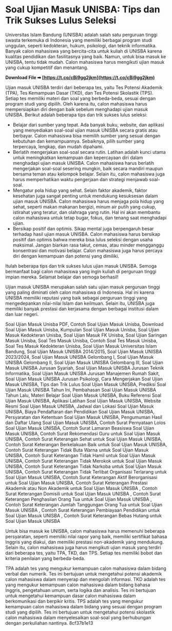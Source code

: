 # Soal Ujian Masuk UNISBA: Tips dan Trik Sukses Lulus Seleksi
 
Universitas Islam Bandung (UNISBA) adalah salah satu perguruan tinggi swasta terkemuka di Indonesia yang memiliki berbagai program studi unggulan, seperti kedokteran, hukum, psikologi, dan teknik informatika. Banyak calon mahasiswa yang bercita-cita untuk kuliah di UNISBA karena kualitas pendidikan dan fasilitasnya yang baik. Namun, untuk bisa masuk ke UNISBA, tentu tidak mudah. Calon mahasiswa harus mengikuti ujian masuk yang cukup kompetitif dan menantang.
 
**Download File ➡ [https://t.co/cBi9gg2jkm](https://t.co/cBi9gg2jkm)**


 
Ujian masuk UNISBA terdiri dari beberapa tes, yaitu Tes Potensi Akademik (TPA), Tes Kemampuan Dasar (TKD), dan Tes Potensi Skolastik (TPS). Setiap tes memiliki materi dan soal yang berbeda-beda, sesuai dengan program studi yang dipilih. Oleh karena itu, calon mahasiswa harus mempersiapkan diri dengan baik sebelum menghadapi ujian masuk UNISBA. Berikut adalah beberapa tips dan trik sukses lulus seleksi:
 
- Belajar dari sumber yang tepat. Ada banyak buku, website, dan aplikasi yang menyediakan soal-soal ujian masuk UNISBA secara gratis atau berbayar. Calon mahasiswa bisa memilih sumber yang sesuai dengan kebutuhan dan kemampuannya. Sebaiknya, pilih sumber yang terpercaya, lengkap, dan mudah dipahami.
- Berlatih mengerjakan soal-soal secara rutin. Latihan adalah kunci utama untuk meningkatkan kemampuan dan kepercayaan diri dalam menghadapi ujian masuk UNISBA. Calon mahasiswa harus berlatih mengerjakan soal-soal sesering mungkin, baik secara mandiri maupun bersama teman atau kelompok belajar. Selain itu, calon mahasiswa juga harus memperhatikan waktu pengerjaan dan strategi menjawab soal-soal.
- Mengatur pola hidup yang sehat. Selain faktor akademik, faktor kesehatan juga sangat penting untuk mendukung kesuksesan dalam ujian masuk UNISBA. Calon mahasiswa harus menjaga pola hidup yang sehat, seperti makan makanan bergizi, minum air putih yang cukup, istirahat yang teratur, dan olahraga yang rutin. Hal ini akan membantu calon mahasiswa untuk tetap bugar, fokus, dan tenang saat menghadapi ujian.
- Bersikap positif dan optimis. Sikap mental juga berpengaruh besar terhadap hasil ujian masuk UNISBA. Calon mahasiswa harus bersikap positif dan optimis bahwa mereka bisa lulus seleksi dengan usaha maksimal. Jangan biarkan rasa takut, cemas, atau minder mengganggu konsentrasi dan motivasi belajar. Calon mahasiswa juga harus percaya diri dengan kemampuan dan potensi yang dimiliki.

Itulah beberapa tips dan trik sukses lulus ujian masuk UNISBA. Semoga bermanfaat bagi calon mahasiswa yang ingin kuliah di perguruan tinggi impian mereka. Selamat belajar dan semoga berhasil!
  
Ujian masuk UNISBA merupakan salah satu ujian masuk perguruan tinggi yang paling diminati oleh calon mahasiswa di Indonesia. Hal ini karena UNISBA memiliki reputasi yang baik sebagai perguruan tinggi yang mengedepankan nilai-nilai Islam dan keilmuan. Selain itu, UNISBA juga memiliki banyak prestasi dan kerjasama dengan berbagai institusi dalam dan luar negeri.
 
Soal Ujian Masuk Unisba PDF,  Contoh Soal Ujian Masuk Unisba,  Download Soal Ujian Masuk Unisba,  Kumpulan Soal Ujian Masuk Unisba,  Soal Ujian Masuk Kedokteran Unisba,  Soal Ujian Masuk FK Unisba,  Soal Ujian Saringan Masuk Unisba,  Soal Tes Masuk Unisba,  Contoh Soal Tes Masuk Unisba,  Soal Tes Masuk Kedokteran Unisba,  Soal Ujian Masuk Universitas Islam Bandung,  Soal Ujian Masuk UNISBA 2014/2015,  Soal Ujian Masuk UNISBA 2023/2024,  Soal Ujian Masuk UNISBA Gelombang I,  Soal Ujian Masuk UNISBA Gelombang II,  Soal Ujian Masuk UNISBA Gelombang III,  Soal Ujian Masuk UNISBA Jurusan Syariah,  Soal Ujian Masuk UNISBA Jurusan Teknik Informatika,  Soal Ujian Masuk UNISBA Jurusan Manajemen Rumah Sakit,  Soal Ujian Masuk UNISBA Jurusan Psikologi,  Cara Mengerjakan Soal Ujian Masuk UNISBA,  Tips dan Trik Lulus Soal Ujian Masuk UNISBA,  Prediksi Soal Ujian Masuk UNISBA Tahun Ini,  Pembahasan Soal Ujian Masuk UNISBA Tahun Lalu,  Materi Belajar Soal Ujian Masuk UNISBA,  Buku Referensi Soal Ujian Masuk UNISBA,  Aplikasi Latihan Soal Ujian Masuk UNISBA,  Website Resmi Soal Ujian Masuk UNISBA,  Jadwal dan Lokasi Soal Ujian Masuk UNISBA,  Biaya Pendaftaran dan Pendidikan Soal Ujian Masuk UNISBA,  Persyaratan dan Ketentuan Soal Ujian Masuk UNISBA,  Pengumuman Hasil dan Daftar Ulang Soal Ujian Masuk UNISBA,  Contoh Surat Pernyataan Lolos Soal Ujian Masuk UNISBA,  Contoh Surat Lamaran Beasiswa Soal Ujian Masuk UNISBA,  Contoh Surat Rekomendasi Guru untuk Soal Ujian Masuk UNISBA,  Contoh Surat Keterangan Sehat untuk Soal Ujian Masuk UNISBA,  Contoh Surat Keterangan Berkelakuan Baik untuk Soal Ujian Masuk UNISBA,  Contoh Surat Keterangan Tidak Buta Warna untuk Soal Ujian Masuk UNISBA,  Contoh Surat Keterangan Tidak Hamil untuk Soal Ujian Masuk UNISBA,  Contoh Surat Keterangan Tidak Merokok untuk Soal Ujian Masuk UNISBA,  Contoh Surat Keterangan Tidak Narkoba untuk Soal Ujian Masuk UNISBA,  Contoh Surat Keterangan Tidak Terlibat Organisasi Terlarang untuk Soal Ujian Masuk UNISBA,  Contoh Surat Keterangan Aktif Berorganisasi untuk Soal Ujian Masuk UNISBA,  Contoh Surat Keterangan Prestasi Akademik atau Non Akademik untuk Soal Ujian Masuk UNISBA ,  Contoh Surat Keterangan Domisili untuk Soal Ujian Masuk UNISBA ,  Contoh Surat Keterangan Penghasilan Orang Tua untuk Soal Ujian Masuk UNISBA ,  Contoh Surat Keterangan Jumlah Tanggungan Orang Tua untuk Soal Ujian Masuk UNISBA ,  Contoh Surat Keterangan Pembiayaan Pendidikan untuk Soal Ujian Masuk UNISBA ,  Contoh Surat Keterangan Bebas Hutang untuk Soal Ujian Masuk UNISBA
 
Untuk bisa masuk ke UNISBA, calon mahasiswa harus memenuhi beberapa persyaratan, seperti memiliki nilai rapor yang baik, memiliki sertifikat bahasa Inggris yang diakui, dan memiliki prestasi non-akademik yang mendukung. Selain itu, calon mahasiswa juga harus mengikuti ujian masuk yang terdiri dari beberapa tes, yaitu TPA, TKD, dan TPS. Setiap tes memiliki bobot dan kriteria penilaian yang berbeda-beda.
 
TPA adalah tes yang mengukur kemampuan calon mahasiswa dalam bidang verbal dan numerik. Tes ini bertujuan untuk mengetahui potensi akademik calon mahasiswa dalam menyerap dan mengolah informasi. TKD adalah tes yang mengukur kemampuan calon mahasiswa dalam bidang bahasa Inggris, pengetahuan umum, serta logika dan analisis. Tes ini bertujuan untuk mengetahui kemampuan dasar calon mahasiswa dalam berkomunikasi dan berpikir kritis. TPS adalah tes yang mengukur kemampuan calon mahasiswa dalam bidang yang sesuai dengan program studi yang dipilih. Tes ini bertujuan untuk mengetahui potensi skolastik calon mahasiswa dalam menyelesaikan soal-soal yang berhubungan dengan perkuliahan nantinya.
 8cf37b1e13
 
